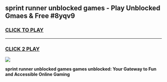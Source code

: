 
## sprint runner unblocked games - Play Unblocked Gmaes & Free #8yqv9
<h3>
<a href="https://news.freeplayer.one?title=sprint_runner_unblocked_games&ref=03M">CLICK TO PLAY</a></h3>
<hr>

<h3>
<a href="https://news.freeplayer.one?title=sprint_runner_unblocked_games&ref=03M">CLICK 2 PLAY</a>
  
</h3>

<a href="https://news.freeplayer.one?title=sprint_runner_unblocked_games&ref=03M"><img src="https://clearcache.store/games.png"></a>


**sprint runner unblocked games games unblocked: Your Gateway to Fun and Accessible Online Gaming**
